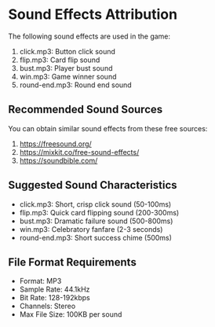 # Sound Effects Attribution

The following sound effects are used in the game:

1. click.mp3: Button click sound
2. flip.mp3: Card flip sound
3. bust.mp3: Player bust sound
4. win.mp3: Game winner sound
5. round-end.mp3: Round end sound

## Recommended Sound Sources

You can obtain similar sound effects from these free sources:

1. https://freesound.org/
2. https://mixkit.co/free-sound-effects/
3. https://soundbible.com/

## Suggested Sound Characteristics

- click.mp3: Short, crisp click sound (50-100ms)
- flip.mp3: Quick card flipping sound (200-300ms)
- bust.mp3: Dramatic failure sound (500-800ms)
- win.mp3: Celebratory fanfare (2-3 seconds)
- round-end.mp3: Short success chime (500ms)

## File Format Requirements

- Format: MP3
- Sample Rate: 44.1kHz
- Bit Rate: 128-192kbps
- Channels: Stereo
- Max File Size: 100KB per sound
